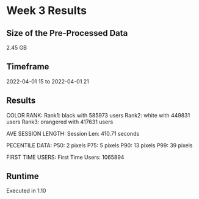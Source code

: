 # Week 3 Results

## Size of the Pre-Processed Data
2.45 GB

## Timeframe
2022-04-01 15 to 2022-04-01 21

## Results
COLOR RANK:
    Rank1: black with 585973 users
    Rank2: white with 449831 users
    Rank3: orangered with 417631 users

AVE SESSION LENGTH:
    Session Len:     410.71 seconds

PECENTILE DATA:
    P50:          2 pixels
    P75:          5 pixels
    P90:         13 pixels
    P99:         39 pixels

FIRST TIME USERS:
    First Time Users: 1065894

## Runtime

Executed in 1.10
